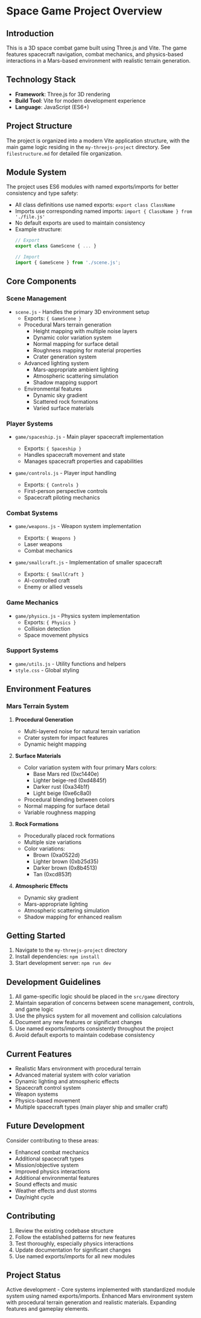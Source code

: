 # Space Game Project Overview

## Introduction
This is a 3D space combat game built using Three.js and Vite. The game features spacecraft navigation, combat mechanics, and physics-based interactions in a Mars-based environment with realistic terrain generation.

## Technology Stack
- **Framework**: Three.js for 3D rendering
- **Build Tool**: Vite for modern development experience
- **Language**: JavaScript (ES6+)

## Project Structure
The project is organized into a modern Vite application structure, with the main game logic residing in the `my-threejs-project` directory. See `filestructure.md` for detailed file organization.

## Module System
The project uses ES6 modules with named exports/imports for better consistency and type safety:
- All class definitions use named exports: `export class ClassName`
- Imports use corresponding named imports: `import { ClassName } from './file.js'`
- No default exports are used to maintain consistency
- Example structure:
  ```javascript
  // Export
  export class GameScene { ... }
  
  // Import
  import { GameScene } from './scene.js';
  ```

## Core Components

### Scene Management
- `scene.js` - Handles the primary 3D environment setup
  - Exports: `{ GameScene }`
  - Procedural Mars terrain generation
    - Height mapping with multiple noise layers
    - Dynamic color variation system
    - Normal mapping for surface detail
    - Roughness mapping for material properties
    - Crater generation system
  - Advanced lighting system
    - Mars-appropriate ambient lighting
    - Atmospheric scattering simulation
    - Shadow mapping support
  - Environmental features
    - Dynamic sky gradient
    - Scattered rock formations
    - Varied surface materials

### Player Systems
- `game/spaceship.js` - Main player spacecraft implementation
  - Exports: `{ Spaceship }`
  - Handles spacecraft movement and state
  - Manages spacecraft properties and capabilities

- `game/controls.js` - Player input handling
  - Exports: `{ Controls }`
  - First-person perspective controls
  - Spacecraft piloting mechanics

### Combat Systems
- `game/weapons.js` - Weapon system implementation
  - Exports: `{ Weapons }`
  - Laser weapons
  - Combat mechanics

- `game/smallcraft.js` - Implementation of smaller spacecraft
  - Exports: `{ SmallCraft }`
  - AI-controlled craft
  - Enemy or allied vessels

### Game Mechanics
- `game/physics.js` - Physics system implementation
  - Exports: `{ Physics }`
  - Collision detection
  - Space movement physics

### Support Systems
- `game/utils.js` - Utility functions and helpers
- `style.css` - Global styling

## Environment Features

### Mars Terrain System
1. **Procedural Generation**
   - Multi-layered noise for natural terrain variation
   - Crater system for impact features
   - Dynamic height mapping

2. **Surface Materials**
   - Color variation system with four primary Mars colors:
     - Base Mars red (0xc1440e)
     - Lighter beige-red (0xd4845f)
     - Darker rust (0xa34b1f)
     - Light beige (0xe6c8a0)
   - Procedural blending between colors
   - Normal mapping for surface detail
   - Variable roughness mapping

3. **Rock Formations**
   - Procedurally placed rock formations
   - Multiple size variations
   - Color variations:
     - Brown (0xa0522d)
     - Lighter brown (0xb25d35)
     - Darker brown (0x8b4513)
     - Tan (0xcd853f)

4. **Atmospheric Effects**
   - Dynamic sky gradient
   - Mars-appropriate lighting
   - Atmospheric scattering simulation
   - Shadow mapping for enhanced realism

## Getting Started
1. Navigate to the `my-threejs-project` directory
2. Install dependencies: `npm install`
3. Start development server: `npm run dev`

## Development Guidelines
1. All game-specific logic should be placed in the `src/game` directory
2. Maintain separation of concerns between scene management, controls, and game logic
3. Use the physics system for all movement and collision calculations
4. Document any new features or significant changes
5. Use named exports/imports consistently throughout the project
6. Avoid default exports to maintain codebase consistency

## Current Features
- Realistic Mars environment with procedural terrain
- Advanced material system with color variation
- Dynamic lighting and atmospheric effects
- Spacecraft control system
- Weapon systems
- Physics-based movement
- Multiple spacecraft types (main player ship and smaller craft)

## Future Development
Consider contributing to these areas:
- Enhanced combat mechanics
- Additional spacecraft types
- Mission/objective system
- Improved physics interactions
- Additional environmental features
- Sound effects and music
- Weather effects and dust storms
- Day/night cycle

## Contributing
1. Review the existing codebase structure
2. Follow the established patterns for new features
3. Test thoroughly, especially physics interactions
4. Update documentation for significant changes
5. Use named exports/imports for all new modules

## Project Status
Active development - Core systems implemented with standardized module system using named exports/imports. Enhanced Mars environment system with procedural terrain generation and realistic materials. Expanding features and gameplay elements. 